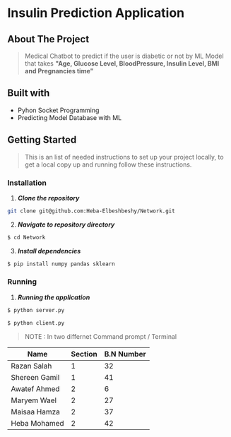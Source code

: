 # Insulin Prediction Application

## About The Project
> Medical Chatbot to predict if the user is diabetic or not by ML Model that takes **"Age, Glucose Level, BloodPressure, Insulin Level, BMI and Pregnancies time"**
   

## Built with

- Pyhon Socket Programming
- Predicting Model Database with ML

## Getting Started

> This is an list of needed instructions to set up your project locally, to get a local copy up and running follow these instructions.
### Installation

1. **_Clone the repository_**

```sh
git clone git@github.com:Heba-Elbeshbeshy/Network.git
```
2. **_Navigate to repository directory_**

```sh
$ cd Network
```
3. **_Install dependencies_**

```sh
$ pip install numpy pandas sklearn
```


### Running

1. **_Running the application_**

```sh
$ python server.py 
```
```sh
$ python client.py 
```
> NOTE : In two differnet Command prompt / Terminal



| Name                    | Section | B.N Number   |
|-------------------------|---------|--------------|
| Razan Salah             | 1       |           32 |
| Shereen Gamil           | 1       |           41 |
| Awatef Ahmed            | 2       |            6 |
| Maryem Wael             | 2       |            27|
| Maisaa Hamza            | 2       |           37 |
| Heba Mohamed            | 2       |            42|